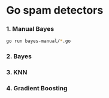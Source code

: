 Go spam detectors
=================

### 1. Manual Bayes

```sh
go run bayes-manual/*.go
```

### 2. Bayes

### 3. KNN

### 4. Gradient Boosting